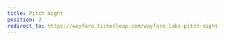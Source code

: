 ```yaml
---
title: Pitch Night
position: 2
redirect_to: https://wayfare.ticketleap.com/wayfare-labs-pitch-night
---
```


